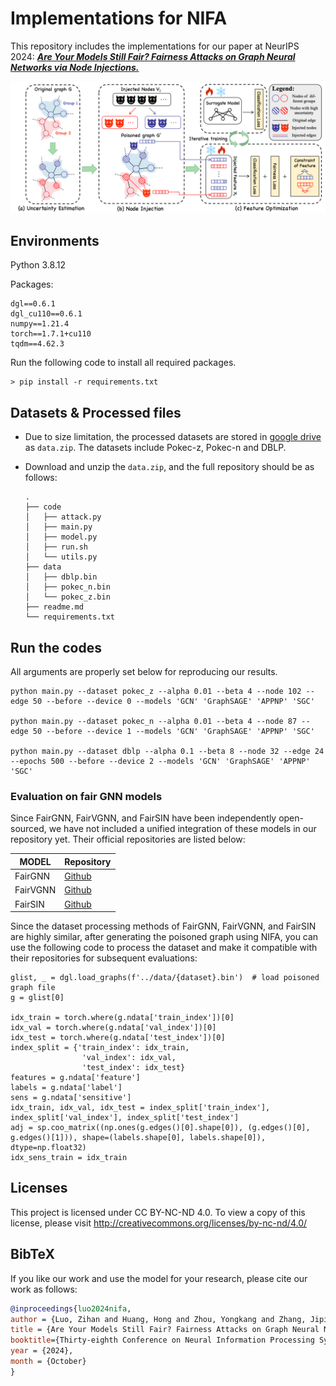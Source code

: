 # Implementations for NIFA

This repository includes the implementations for our paper at NeurIPS 2024: [***Are Your Models Still Fair? Fairness Attacks on Graph Neural Networks via Node Injections.***](https://arxiv.org/abs/2406.03052)

<img src="https://github.com/CGCL-codes/NIFA/blob/main/framework.png" alt="Framework of NIFA">

## Environments

Python 3.8.12

Packages:

```
dgl==0.6.1
dgl_cu110==0.6.1
numpy==1.21.4
torch==1.7.1+cu110
tqdm==4.62.3
```

Run the following code to install all required packages.

```
> pip install -r requirements.txt
```

## Datasets & Processed files

- Due to size limitation, the processed datasets are stored in  [google drive](https://drive.google.com/file/d/1WJYj8K3_H3GmJg-RZeRsJ8Z64gt3qCnq/view?usp=drive_link) as `data.zip`. The datasets include Pokec-z, Pokec-n and DBLP. 

- Download and unzip the `data.zip`, and the full repository should be as follows:

  ```
  .
  ├── code
  │   ├── attack.py
  │   ├── main.py
  │   ├── model.py
  │   ├── run.sh
  │   └── utils.py
  ├── data
  │   ├── dblp.bin
  │   ├── pokec_n.bin
  │   └── pokec_z.bin
  ├── readme.md
  └── requirements.txt
  ```

## Run the codes

All arguments are properly set below for reproducing our results. 

```
python main.py --dataset pokec_z --alpha 0.01 --beta 4 --node 102 --edge 50 --before --device 0 --models 'GCN' 'GraphSAGE' 'APPNP' 'SGC'

python main.py --dataset pokec_n --alpha 0.01 --beta 4 --node 87 --edge 50 --before --device 1 --models 'GCN' 'GraphSAGE' 'APPNP' 'SGC'

python main.py --dataset dblp --alpha 0.1 --beta 8 --node 32 --edge 24 --epochs 500 --before --device 2 --models 'GCN' 'GraphSAGE' 'APPNP' 'SGC'
```

### Evaluation on fair GNN models

Since FairGNN, FairVGNN, and FairSIN have been independently open-sourced, we have not included a unified integration of these models in our repository yet. Their official repositories are listed below:

| MODEL      | Repository |
| ---------- | ---------- |
| FairGNN    | [Github](https://github.com/EnyanDai/FairGNN)     |
| FairVGNN   | [Github](https://github.com/yuwvandy/FairVGNN)    |
| FairSIN    | [Github](https://github.com/BUPT-GAMMA/FairSIN)   |

Since the dataset processing methods of FairGNN, FairVGNN, and FairSIN are highly similar, after generating the poisoned graph using NIFA, you can use the following code to process the dataset and make it compatible with their repositories for subsequent evaluations:

```
glist, _ = dgl.load_graphs(f'../data/{dataset}.bin')  # load poisoned graph file
g = glist[0]

idx_train = torch.where(g.ndata['train_index'])[0]
idx_val = torch.where(g.ndata['val_index'])[0]
idx_test = torch.where(g.ndata['test_index'])[0]
index_split = {'train_index': idx_train,
                'val_index': idx_val,
                'test_index': idx_test}
features = g.ndata['feature']
labels = g.ndata['label']
sens = g.ndata['sensitive'] 
idx_train, idx_val, idx_test = index_split['train_index'], index_split['val_index'], index_split['test_index']
adj = sp.coo_matrix((np.ones(g.edges()[0].shape[0]), (g.edges()[0], g.edges()[1])), shape=(labels.shape[0], labels.shape[0]), dtype=np.float32)
idx_sens_train = idx_train
```

## Licenses

This project is licensed under CC BY-NC-ND 4.0. To view a copy of this license, please visit http://creativecommons.org/licenses/by-nc-nd/4.0/

## BibTeX

If you like our work and use the model for your research, please cite our work as follows:

```bibtex
@inproceedings{luo2024nifa,
author = {Luo, Zihan and Huang, Hong and Zhou, Yongkang and Zhang, Jiping and Chen, Nuo and Jin, Hai},
title = {Are Your Models Still Fair? Fairness Attacks on Graph Neural Networks via Node Injections},
booktitle={Thirty-eighth Conference on Neural Information Processing Systems},
year = {2024},
month = {October}
}
``` 
